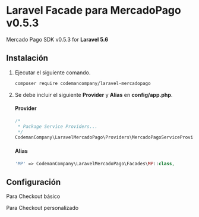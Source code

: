# Laravel Facade para MercadoPago v0.5.3
Mercado Pago SDK v0.5.3 for **Laravel 5.6**

## Instalación

1. Ejecutar el siguiente comando.

	```bash
	composer require codemancompany/laravel-mercadopago
	```

2. Se debe incluir el siguiente **Provider** y **Alias** en **config/app.php**.

	#### Provider

	```php
	/*
	 * Package Service Providers...
	 */
	CodemanCompany\LaravelMercadoPago\Providers\MercadoPagoServiceProvider::class,
	```
	
	#### Alias
	
	```php
	'MP' => CodemanCompany\LaravelMercadoPago\Facades\MP::class,
	```

## Configuración

Para Checkout básico

Para Checkout personalizado
